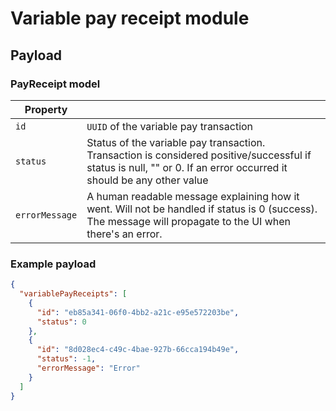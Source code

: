 # Variable pay receipt module

## Payload

### PayReceipt model

| Property  |                                                                                                                                                                     |
|-----------|---------------------------------------------------------------------------------------------------------------------------------------------------------------------|
| `id`      | `UUID` of the variable pay transaction                                                                                                                              |
| `status`  | Status of the variable pay transaction. Transaction is considered positive/successful if status is null, "" or 0. If an error occurred it should be any other value |
| `errorMessage` | A human readable message explaining how it went. Will not be handled if status is 0 (success). The message will propagate to the UI when there's an error.          |

### Example payload

```json
{
  "variablePayReceipts": [
    {
      "id": "eb85a341-06f0-4bb2-a21c-e95e572203be",
      "status": 0
    },
    {
      "id": "8d028ec4-c49c-4bae-927b-66cca194b49e",
      "status": -1,
      "errorMessage": "Error"
    }
  ]
}
```



